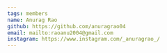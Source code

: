 ```yaml
---
tags: members
name: Anurag Rao
github: https://github.com/anuragrao04
email: mailto:raoanu2004@gmail.com
instagram: https://www.instagram.com/_anuragrao_/
---
```

